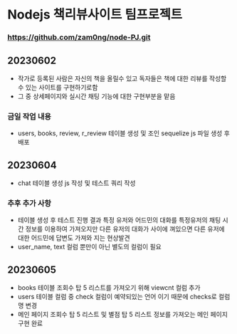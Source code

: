 # Nodejs 책리뷰사이트 팀프로젝트

### https://github.com/zam0ng/node-PJ.git

## 20230602

- 작가로 등록된 사람은 자신의 책을 올릴수 있고 독자들은 책에 대한 리뷰를 작성할 수 있는 사이트를 구현하기로함
- 그 중 상세페이지와 실시간 채팅 기능에 대한 구현부분을 맡음

### 금일 작업 내용

- users, books, review, r_review 테이블 생성 및 조인 sequelize js 파일 생성 후 배포

## 20230604

- chat 테이블 생성 js 작성 및 테스트 쿼리 작성

### 추후 추가 사항

- 테이블 생성 후 테스트 진행 결과 특정 유저와 어드민의 대화를 특정유저의 채팅 시간 정보를 이용하여 가져오지만 다른 유저의 대화가 사이에 껴있으면 다른 유저에 대한 어드민에 답변도 가져와 지는 현상발견
- user_name, text 컬럼 뿐만이 아닌 별도의 컬럼이 필요

## 20230605

- books 테이블 조회수 탑 5 리스트를 가져오기 위해 viewcnt 컬럼 추가
- users 테이블 컬럼 중 check 컬럼이 예약되있는 언어 이기 때문에 checks로 컬럼명 변경
- 메인 페이지 조회수 탑 5 리스트 및 별점 탑 5 리스트 정보를 가져오는 메인 페이지 구현 완료
